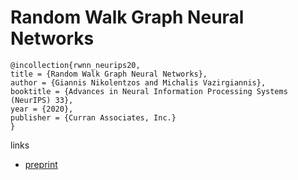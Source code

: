 # Random Walk Graph Neural Networks

```
@incollection{rwnn_neurips20,
title = {Random Walk Graph Neural Networks},
author = {Giannis Nikolentzos and Michalis Vazirgiannis},
booktitle = {Advances in Neural Information Processing Systems (NeurIPS) 33},
year = {2020},
publisher = {Curran Associates, Inc.}
}
```

links
- [preprint](https://www.lix.polytechnique.fr/~nikolentzos/files/rw_gnns_neurips20)
